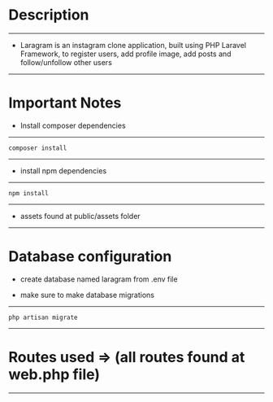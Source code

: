 # Description
---

* Laragram is an instagram clone application, built using PHP Laravel Framework, to register users, add profile image, add posts and follow/unfollow other users
---
# Important Notes

* Install composer dependencies
---
```
composer install
```
---

* install npm dependencies
---
```
npm install
```
---

* assets found at public/assets folder

---

# Database configuration

* create database named laragram from .env file

* make sure to make database migrations

---

```
php artisan migrate
```
---

# Routes used => (all routes found at web.php file)

---
